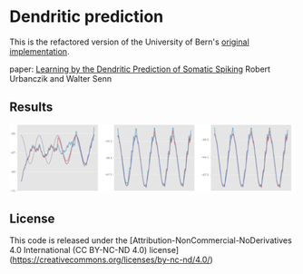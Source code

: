 # Dendritic prediction

This is the refactored version of the University of Bern's [original implementation](https://github.com/unibe-cns/STDP_Multicompartment).

paper: [Learning by the Dendritic Prediction of Somatic Spiking](https://core.ac.uk/download/pdf/82249279.pdf) Robert Urbanczik and Walter Senn


## Results

![](./docs/result_sine0.png)

## License
This code is released under the [Attribution-NonCommercial-NoDerivatives 4.0 International (CC BY-NC-ND 4.0) license] (https://creativecommons.org/licenses/by-nc-nd/4.0/)